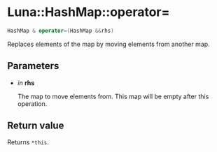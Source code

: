 # Luna::HashMap::operator=

```c++
HashMap & operator=(HashMap &&rhs)
```

Replaces elements of the map by moving elements from another map. 



## Parameters
* *in* **rhs**

    The map to move elements from. This map will be empty after this operation. 

## Return value
Returns `*this`. 

